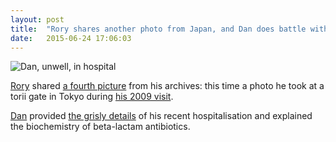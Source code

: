 ```yaml
---
layout: post
title:  "Rory shares another photo from Japan, and Dan does battle with the monster in his bladder"
date:   2015-06-24 17:06:03
---
```


![Dan, unwell, in hospital](https://danq.me/wp-content/uploads/2015/06/20150611_204940-300x169.jpg)

[Rory][rory] shared [a fourth picture](http://lightpriority.net/2015/06/from-the-archives-4/) from his archives: this time a photo he took at a torii gate in Tokyo during [his 2009 visit](http://razinaber.livejournal.com/108141.html).

[Dan][dan] provided [the grisly details](https://danq.me/2015/06/24/the-bladder-monster/) of his recent hospitalisation and explained the biochemistry of beta-lactam antibiotics.

[adam-g]:  http://strokeyadam.livejournal.com/
[adam-w]:  http://www.ad-space.org.uk/
[andy-k]:  http://theguidemark3.livejournal.com/
[andy-r]:  http://selfdoubtgun.wordpress.com/
[beth]:    http://littlegreenbeth.livejournal.com/
[bryn]:    http://randomlyevil.org.uk/
[claire]:  http://nowebsite.co.uk/blog/
[dan]:     http://www.scatmania.org/
[ele]:     http://ele-is-crazy.livejournal.com/
[fiona]:   http://fionafish.wordpress.com/
[hayley]:  http://leelee1983.livejournal.com/
[jen]:     http://scleip.livejournal.com/
[jimmy]:   http://vikingjim.livejournal.com/
[jta]:     http://blog.electricquaker.co.uk/
[kit]:     http://reaperkit.wordpress.com/
[liz]:     http://norasdollhouse.livejournal.com/
[malbo21]: http://malbo21.wordpress.com/
[matt-p]:  http://myzelik.livejournal.com/
[matt-r]:  http://matt-inthe-hat.livejournal.com/
[paul]:    http://blog.pacifist.co.uk/
[penny]:   http://thepennyfaerie.livejournal.com/
[pete]:    http://loonybin345.livejournal.com/
[rory]:    http://razinaber.livejournal.com/
[ruth]:    http://fleeblewidget.co.uk/
[sarah]:   http://starlight-sarah.livejournal.com/
[sian]:    http://elgingerbread.wordpress.com/
[sundeep]: https://mentalwillness.wordpress.com/
